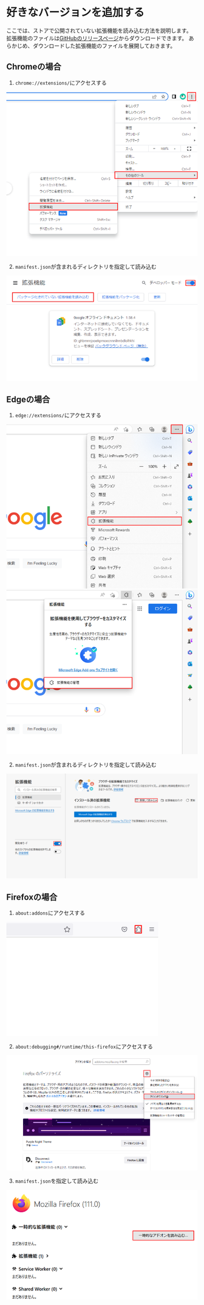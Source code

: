 # 好きなバージョンを追加する

ここでは、ストアで公開されていない拡張機能を読み込む方法を説明します。
拡張機能のファイルは[GitHubのリリースページ](https://github.com/HotariTobu/manaba-plus/releases)からダウンロードできます。
あらかじめ、ダウンロードした拡張機能のファイルを展開しておきます。

## Chromeの場合

1. `chrome://extensions/`にアクセスする

![](./img/Chrome-1.png)

2. `manifest.json`が含まれるディレクトリを指定して読み込む

![](./img/Chrome-2.png)

## Edgeの場合

1. `edge://extensions/`にアクセスする

![](./img/Edge-1.png)
![](./img/Edge-2.png)

2. `manifest.json`が含まれるディレクトリを指定して読み込む

![](./img/Edge-3.png)

## Firefoxの場合

1. `about:addons`にアクセスする

![](./img/Firefox-1.png)

2. `about:debugging#/runtime/this-firefox`にアクセスする

![](./img/Firefox-2.png)

3. `manifest.json`を指定して読み込む

![](./img/Firefox-3.png)

